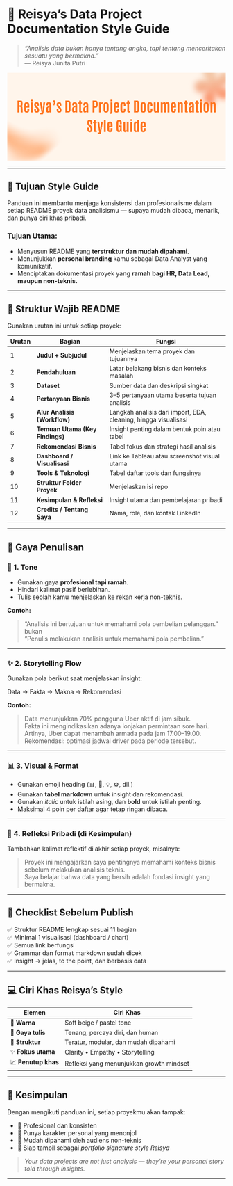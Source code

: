 # 🌸 **Reisya’s Data Project Documentation Style Guide**
> *“Analisis data bukan hanya tentang angka, tapi tentang menceritakan sesuatu yang bermakna.”*  
> — Reisya Junita Putri  

![Style Guide Banner](assets/style_guide_banner.png)

---

## 🎯 **Tujuan Style Guide**
Panduan ini membantu menjaga konsistensi dan profesionalisme dalam setiap README proyek data analisismu — supaya mudah dibaca, menarik, dan punya ciri khas pribadi.

### Tujuan Utama:
- Menyusun README yang **terstruktur dan mudah dipahami.**
- Menunjukkan **personal branding** kamu sebagai Data Analyst yang komunikatif.
- Menciptakan dokumentasi proyek yang **ramah bagi HR, Data Lead, maupun non-teknis.**

---

## 🧩 **Struktur Wajib README**
Gunakan urutan ini untuk setiap proyek:

| Urutan | Bagian | Fungsi |
|--------|---------|--------|
| 1 | **Judul + Subjudul** | Menjelaskan tema proyek dan tujuannya |
| 2 | **Pendahuluan** | Latar belakang bisnis dan konteks masalah |
| 3 | **Dataset** | Sumber data dan deskripsi singkat |
| 4 | **Pertanyaan Bisnis** | 3–5 pertanyaan utama beserta tujuan analisis |
| 5 | **Alur Analisis (Workflow)** | Langkah analisis dari import, EDA, cleaning, hingga visualisasi |
| 6 | **Temuan Utama (Key Findings)** | Insight penting dalam bentuk poin atau tabel |
| 7 | **Rekomendasi Bisnis** | Tabel fokus dan strategi hasil analisis |
| 8 | **Dashboard / Visualisasi** | Link ke Tableau atau screenshot visual utama |
| 9 | **Tools & Teknologi** | Tabel daftar tools dan fungsinya |
| 10 | **Struktur Folder Proyek** | Menjelaskan isi repo |
| 11 | **Kesimpulan & Refleksi** | Insight utama dan pembelajaran pribadi |
| 12 | **Credits / Tentang Saya** | Nama, role, dan kontak LinkedIn |

---

## 🎨 **Gaya Penulisan**

### 💬 1. Tone
- Gunakan gaya **profesional tapi ramah**.  
- Hindari kalimat pasif berlebihan.  
- Tulis seolah kamu menjelaskan ke rekan kerja non-teknis.  

**Contoh:**
> “Analisis ini bertujuan untuk memahami pola pembelian pelanggan.”  
> bukan  
> “Penulis melakukan analisis untuk memahami pola pembelian.”

---

### ✨ 2. Storytelling Flow
Gunakan pola berikut saat menjelaskan insight:

Data → Fakta → Makna → Rekomendasi


**Contoh:**
> Data menunjukkan 70% pengguna Uber aktif di jam sibuk.  
> Fakta ini mengindikasikan adanya lonjakan permintaan sore hari.  
> Artinya, Uber dapat menambah armada pada jam 17.00–19.00.  
> Rekomendasi: optimasi jadwal driver pada periode tersebut.

---

### 📊 3. Visual & Format
- Gunakan emoji heading (📊, 🧩, 💡, ⚙️, dll.)  
- Gunakan **tabel markdown** untuk insight dan rekomendasi.  
- Gunakan *italic* untuk istilah asing, dan **bold** untuk istilah penting.  
- Maksimal 4 poin per daftar agar tetap ringan dibaca.  

---

### 🧠 4. Refleksi Pribadi (di Kesimpulan)
Tambahkan kalimat reflektif di akhir setiap proyek, misalnya:

> Proyek ini mengajarkan saya pentingnya memahami konteks bisnis sebelum melakukan analisis teknis.  
> Saya belajar bahwa data yang bersih adalah fondasi insight yang bermakna.

---

## 🧰 **Checklist Sebelum Publish**
✅ Struktur README lengkap sesuai 11 bagian  
✅ Minimal 1 visualisasi (dashboard / chart)  
✅ Semua link berfungsi  
✅ Grammar dan format markdown sudah dicek  
✅ Insight → jelas, to the point, dan berbasis data  

---

## 💻 **Ciri Khas Reisya’s Style**
| Elemen | Ciri Khas |
|---------|------------|
| 🎨 **Warna** | Soft beige / pastel tone |
| 💬 **Gaya tulis** | Tenang, percaya diri, dan human |
| 🧩 **Struktur** | Teratur, modular, dan mudah dipahami |
| ✨ **Fokus utama** | Clarity • Empathy • Storytelling |
| 📈 **Penutup khas** | Refleksi yang menunjukkan growth mindset |

---

## 🌷 **Kesimpulan**
Dengan mengikuti panduan ini, setiap proyekmu akan tampak:
- 💼 Profesional dan konsisten  
- 🌸 Punya karakter personal yang menonjol  
- 💬 Mudah dipahami oleh audiens non-teknis  
- 🧠 Siap tampil sebagai *portfolio signature style Reisya*  

> *Your data projects are not just analysis — they’re your personal story told through insights.*

---
